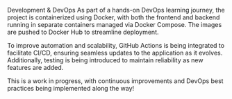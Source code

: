 Development & DevOps
As part of a hands-on DevOps learning journey, the project is containerized using Docker, with both the frontend and backend running in separate containers managed via Docker Compose. The images are pushed to Docker Hub to streamline deployment.

To improve automation and scalability, GitHub Actions is being integrated to facilitate CI/CD, ensuring seamless updates to the application as it evolves. Additionally, testing is being introduced to maintain reliability as new features are added.

This is a work in progress, with continuous improvements and DevOps best practices being implemented along the way!
